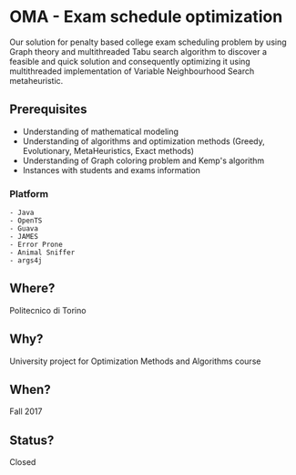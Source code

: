 # OMA - Exam schedule optimization
Our solution for penalty based college exam scheduling problem by using Graph theory and multithreaded Tabu search algorithm to discover a feasible and quick solution and consequently optimizing it using multithreaded implementation of Variable Neighbourhood Search metaheuristic.


## Prerequisites
- Understanding of mathematical modeling
- Understanding of algorithms and optimization methods (Greedy, Evolutionary, MetaHeuristics, Exact methods)
- Understanding of Graph coloring problem and Kemp's algorithm
- Instances with students and exams information

### Platform
```
- Java
- OpenTS
- Guava
- JAMES 
- Error Prone
- Animal Sniffer
- args4j
```

## Where?
Politecnico di Torino

## Why?
University project for Optimization Methods and Algorithms course

## When?
Fall 2017

## Status?
Closed
